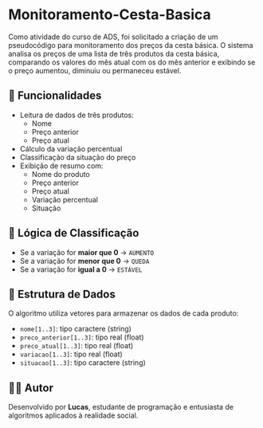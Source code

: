 # Monitoramento-Cesta-Basica
Como atividade do curso de ADS, foi solicitado a criação de um pseudocódigo para monitoramento dos preços da cesta básica. O sistema analisa os preços de uma lista de três produtos da cesta básica, comparando os valores do mês atual com os do mês anterior e exibindo se o preço aumentou, diminuiu ou permaneceu estável.

## 📌 Funcionalidades

- Leitura de dados de três produtos:
  - Nome
  - Preço anterior
  - Preço atual
- Cálculo da variação percentual
- Classificação da situação do preço
- Exibição de resumo com:
  - Nome do produto
  - Preço anterior
  - Preço atual
  - Variação percentual
  - Situação

## 🧠 Lógica de Classificação

- Se a variação for **maior que 0** → `AUMENTO`
- Se a variação for **menor que 0** → `QUEDA`
- Se a variação for **igual a 0** → `ESTÁVEL`

## 🧮 Estrutura de Dados

O algoritmo utiliza vetores para armazenar os dados de cada produto:

- `nome[1..3]`: tipo caractere (string)
- `preco_anterior[1..3]`: tipo real (float)
- `preco_atual[1..3]`: tipo real (float)
- `variacao[1..3]`: tipo real (float)
- `situacao[1..3]`: tipo caractere (string)

## 🧑‍💻 Autor

Desenvolvido por **Lucas**, estudante de programação e entusiasta de algoritmos aplicados à realidade social.
